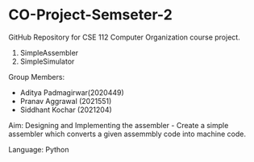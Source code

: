 # CO-Project-Semseter-2
GitHub Repository for CSE 112 Computer Organization course project.

1. SimpleAssembler
2. SimpleSimulator

Group Members:
- Aditya Padmagirwar(2020449)
- Pranav Aggrawal (2021551)
- Siddhant Kochar (2021204)

Aim: Designing and Implementing the assembler - Create a simple assembler which converts a given assemmbly code into machine code. 

Language: Python

